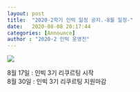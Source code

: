 ```yaml
---
layout: post
title:  "2020-2학기 인빅 일정 공지.-8월 일정-"
date:   2020-08-08 20:17:44
categories: [Announce]
author : "2020-2 인빅 운영진"
---
```


<img src="{{ site.baseurl }}/images/202008.png"  class= "fit image">

8월 17일 : 인빅 3기 리쿠르팅 시작 <br>
8월 30일 : 인빅 3기 리쿠르팅 지원마감
